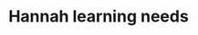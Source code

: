 ---
area: Communication Skills, calgary-cambridge-model
category: 04 - Calgary Cambridge Workshop
title: Hannah learning needs 
description: Hannah learning needs 
audio: /assets/audio/4 - Calgary Cambridge Workshop - 4 Hannah learning needs - MQ.mp3
article: 
www: 
keywords: Calgary, Cambridge, Model
youtube: 
soundcloud: 
---